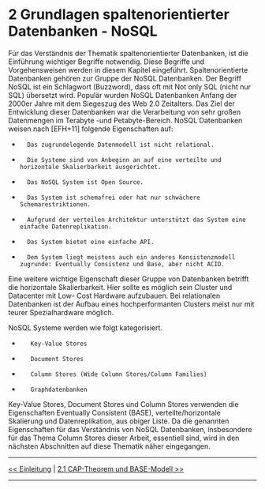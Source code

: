 # 2 Grundlagen spaltenorientierter Datenbanken - NoSQL

Für das Verständnis der Thematik spaltenorientierter Datenbanken, ist die Einführung
wichtiger Begriffe notwendig. Diese Begriffe und Vorgehensweisen werden in
diesem Kapitel eingeführt. Spaltenorientierte Datenbanken gehören zur Gruppe der
NoSQL Datenbanken. Der Begriff NoSQL ist ein Schlagwort (Buzzword), dass oft mit
Not only SQL (nicht nur SQL) übersetzt wird. Populär wurden NoSQL Datenbanken
Anfang der 2000er Jahre mit dem Siegeszug des Web 2.0 Zeitalters. Das Ziel der Entwicklung
dieser Datenbanken war die Verarbeitung von sehr großen Datenmengen
im Terabyte -und Petabyte-Bereich. NoSQL Datenbanken weisen nach [EFH+11] folgende
Eigenschaften auf:

*		Das zugrundelegende Datenmodell ist nicht relational.
*		Die Systeme sind von Anbeginn an auf eine verteilte und horizontale Skalierbarkeit ausgerichtet.
*		Das NoSQL System ist Open Source.
*		Das System ist schemafrei oder hat nur schwächere Schemarestriktionen.
*		Aufgrund der verteilen Architektur unterstützt das System eine einfache Datenreplikation.
*		Das System bietet eine einfache API.
*		Dem System liegt meistens auch ein anderes Konsistenzmodell zugrunde: Eventually Consistenz und Base, aber nicht ACID.

Eine weitere wichtige Eigenschaft dieser Gruppe von Datenbanken betrifft die horizontale
Skalierbarkeit. Hier sollte es möglich sein Cluster und Datacenter mit Low-
Cost Hardware aufzubauen. Bei relationalen Datenbanken ist der Aufbau eines hochperformanten
Clusters meist nur mit teurer Spezialhardware möglich.

NoSQL Systeme werden wie folgt kategorisiert.

*		 Key-Value Stores
*		 Document Stores
*		 Column Stores (Wide Column Stores/Column Families)
*		 Graphdatenbanken

Key-Value Stores, Document Stores und Column Stores verwenden die Eigenschaften
Eventually Consistent (BASE), verteilte/horizontale Skalierung und Datenreplikation,
aus obiger Liste. Da die genannten Eigenschaften für das Verständnis von NoSQL
Datenbanken, insbesondere für das Thema Column Stores dieser Arbeit, essentiell
sind, wird in den nächsten Abschnitten auf diese Thematik näher eingegangen.

---

[<< Einleitung](einleitung.md) | [2.1 CAP-Theorem und BASE-Modell >>](grundlagen_2_1.md)

---

